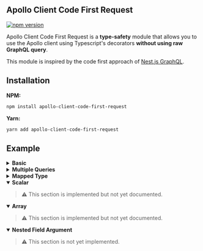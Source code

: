## Apollo Client Code First Request
[![npm version](https://badge.fury.io/js/apollo-client-code-first-request.svg)](https://www.npmjs.com/package/apollo-client-code-first-request)

Apollo Client Code First Request is a **type-safety** module that allows you to use the Apollo client using Typescript's decorators **without using raw GraphQL query**.

This module is inspired by the code first approach of [Nest.js GraphQL](https://github.com/nestjs/graphql).

## Installation
**NPM:**
```bash
npm install apollo-client-code-first-request
```
**Yarn:**
```bash
yarn add apollo-client-code-first-request
```

## Example
<details>
<summary><b>Basic</b></summary>

```typescript
import { ApolloClientCodeFirstRequest } from 'apollo-client-code-first-request';
import { ApolloClient } from '@apollo/client';

class Query1Args {
    @Field()
    arg1: string;
}

class Query1Response {
    @Field()
    field1: string;

    @Field()
    field2: number;
}

const apolloClient = new ApolloClient();

const query1Args: Query1Args = {
    arg1: 'arg1',
};

const { data: { query1 } } = await ApolloClientCodeFirstRequest
    .addQuery({
        name: 'query1',
        request: {
            argsRef: Query1Args,
            args: query1Args,
        },
        responseRef: Query1Response,
    })
    .fetch('query', apolloClient);

/**
 * Equivalent to:
 * const { data: query1 } = await apolloClient.query<Query1Response, Query1Args>({
 *     query: gql`
 *         query Q($arg1: String!) {
 *             query1(arg1: $arg1) {
 *                 field1
 *                 field2
 *             }
 *         }
 *     `,
 *     variables: query1Args,
 * });
 */
```
</details>
<details>
<summary><b>Multiple Queries</b></summary>

```typescript
import { ApolloClientCodeFirstRequest } from 'apollo-client-code-first-request';
import { ApolloClient } from '@apollo/client';

class Query1Args {
    @Field()
    arg1: string;
}

class Query1Response {
    @Field()
    field1: string;

    @Field()
    field2: number;
}

class Query2Args {
    @Field()
    arg2: string;
}

class Query2Response {
    @Field()
    field3: string;

    @Field()
    field4: number;
}

const apolloClient = new ApolloClient();

const query1Args: Query1Args = {
    arg1: 'arg1',
};

const query2Args: Query2Args = {
    arg2: 'arg2',
};

const { data: { query1, query2 } } = await ApolloClientCodeFirstRequest
    .addQuery({
        name: 'query1',
        request: {
            argsRef: Query1Args,
            args: query1Args,
        },
        responseRef: Query1Response,
    })
    .addQuery({
        name: 'query2',
        request: {
            argsRef: Query2Args,
            args: query2Args,
        },
        responseRef: Query2Response,
    })
    .fetch('query', apolloClient);

/**
 * Equivalent to:
 * const { data: { query1, query2 } } = await apolloClient.query<{
 *     query1: Query1Response,
 *     query2: Query2Response,
 * }, {
 *     query1: Query1Args,
 *     query2: Query2Args,
 * >({
 *     query: gql`
 *         query Q($arg1: String!, $arg2: String!) {
 *             query1(arg1: $arg1) {
 *                 field1
 *                 field2
 *             }
 *             query2(arg2: $arg2) {
 *                 field3
 *                 field4
 *             }
 *         }
 *     `,
 *     variables: {
 *        ...query1Args,
 *        ...query2Args,
 *     },
 * });
 */
```
</details>
<details>
<summary><b>Mapped Type</b></summary>

> This section is equivalent to as [Nest.js GraphQL Mapped Type](https://docs.nestjs.com/graphql/mapped-types) except for PartialType.

```typescript
import { PickType, OmitType, IntersectionType } from 'apollo-client-code-first-request';

class Response {
    @Field()
    field1: string;

    @Field()
    field2: number;

    @Field()
    field3: string;

    @Field()
    field4: number;
}

// PickType
class PickedResponse extends PickType(Response, ['field1', 'field2'] as const) {}
// Equivalent to:
// class PickedResponse {
//     @Field()
//     field1: string;
//
//     @Field()
//     field2: number;
// }

// OmitType
class OmittedResponse extends OmitType(Response, ['field2', 'field4'] as const) {}
// Equivalent to:
// class OmittedResponse {
//     @Field()
//     field1: string;
//
//     @Field()
//     field3: string;
// }

// IntersectionType
class MixedResponse extends IntersectionType(PickedResponse, OmittedResponse) {}
// Equivalent to:
// class MixedResponse {
//     @Field()
//     field1: string;
//
//     @Field()
//     field2: number;
//
//     @Field()
//     field3: string;
// }
```
</details>
<details open>
<summary><b>Scalar</b></summary>

> ⚠️ This section is implemented but not yet documented.
</details>
<details open>
<summary><b>Array</b></summary>

> ⚠️ This section is implemented but not yet documented.
</details>
<details open>
<summary><b>Nested Field Argument</b></summary>

> ⚠️ This section is not yet implemented.
</details>

